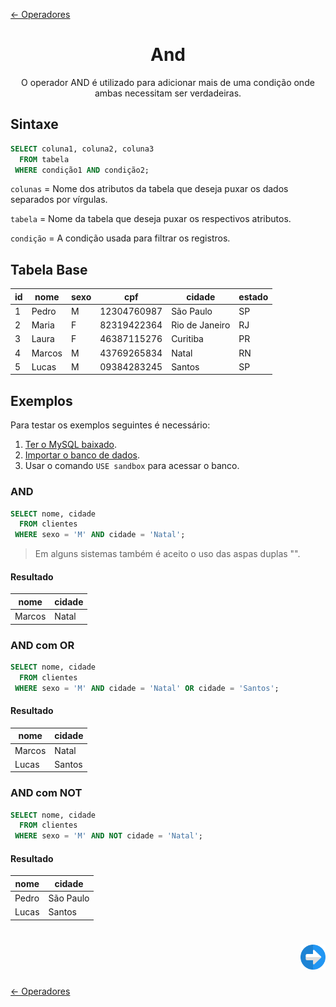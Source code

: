 [← Operadores](./operadores.md#operadores)

<h1 align="center">And</h1>
<p align="center">O operador AND é utilizado para adicionar mais de uma condição onde ambas necessitam ser verdadeiras.</p>

## Sintaxe

```sql
SELECT coluna1, coluna2, coluna3
  FROM tabela
 WHERE condição1 AND condição2;
```

```colunas``` = Nome dos atributos da tabela que deseja puxar os dados separados por vírgulas.

```tabela``` = Nome da tabela que deseja puxar os respectivos atributos.

```condição``` = A condição usada para filtrar os registros.

## Tabela Base

| id | nome   | sexo | cpf         | cidade         | estado |
|----|--------|------|-------------|----------------|--------|
|  1 | Pedro  | M    | 12304760987 | São Paulo      | SP     |
|  2 | Maria  | F    | 82319422364 | Rio de Janeiro | RJ     |
|  3 | Laura  | F    | 46387115276 | Curitiba       | PR     |
|  4 | Marcos | M    | 43769265834 | Natal          | RN     |
|  5 | Lucas  | M    | 09384283245 | Santos         | SP     |

## Exemplos

Para testar os exemplos seguintes é necessário:

1. [Ter o MySQL baixado](../../ambiente_de_trabalho/instalando_o_mysql_server.md#instalando-o-mysql-server).
2. [Importar o banco de dados](../iniciando/iniciando.md#iniciando).
3. Usar o comando ```USE sandbox``` para acessar o banco.

### AND

```sql
SELECT nome, cidade
  FROM clientes
 WHERE sexo = 'M' AND cidade = 'Natal';
```

>Em alguns sistemas também é aceito o uso das aspas duplas "".

#### Resultado

| nome   | cidade    |
|--------|-----------|
| Marcos | Natal     |

### AND com OR

```sql
SELECT nome, cidade
  FROM clientes
 WHERE sexo = 'M' AND cidade = 'Natal' OR cidade = 'Santos';
```

#### Resultado

| nome   | cidade |
|--------|--------|
| Marcos | Natal  |
| Lucas  | Santos |

### AND com NOT

```sql
SELECT nome, cidade
  FROM clientes
 WHERE sexo = 'M' AND NOT cidade = 'Natal';
```

#### Resultado

| nome  | cidade    |
|-------|-----------|
| Pedro | São Paulo |
| Lucas | Santos    |

<h1 align="right">
<a href="./or.md#or"><img src="../../../images/next-arrow.svg" alt="next" width="40px"></a>
</h1>

[← Operadores](./operadores.md#operadores)